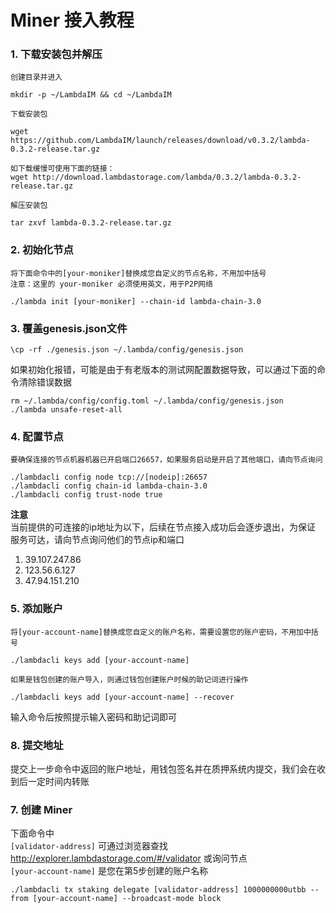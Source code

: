 # Miner 接入教程

### 1. 下载安装包并解压
`创建目录并进入`
```
mkdir -p ~/LambdaIM && cd ~/LambdaIM
```
`下载安装包`
```
wget https://github.com/LambdaIM/launch/releases/download/v0.3.2/lambda-0.3.2-release.tar.gz

如下载缓慢可使用下面的链接：
wget http://download.lambdastorage.com/lambda/0.3.2/lambda-0.3.2-release.tar.gz
```

`解压安装包`
```
tar zxvf lambda-0.3.2-release.tar.gz
```

### 2. 初始化节点  
`将下面命令中的[your-moniker]替换成您自定义的节点名称，不用加中括号`  
`注意：这里的 your-moniker 必须使用英文，用于P2P网络`
```
./lambda init [your-moniker] --chain-id lambda-chain-3.0
```

### 3. 覆盖genesis.json文件
```
\cp -rf ./genesis.json ~/.lambda/config/genesis.json
```
如果初始化报错，可能是由于有老版本的测试网配置数据导致，可以通过下面的命令清除错误数据
```
rm ~/.lambda/config/config.toml ~/.lambda/config/genesis.json
./lambda unsafe-reset-all
```

### 4. 配置节点
`要确保连接的节点机器机器已开启端口26657，如果服务启动是开启了其他端口，请向节点询问`
```
./lambdacli config node tcp://[nodeip]:26657
./lambdacli config chain-id lambda-chain-3.0
./lambdacli config trust-node true
```

**注意**  
当前提供的可连接的ip地址为以下，后续在节点接入成功后会逐步退出，为保证
服务可达，请向节点询问他们的节点ip和端口

1. 39.107.247.86
2. 123.56.6.127
3. 47.94.151.210

### 5. 添加账户  
`将[your-account-name]替换成您自定义的账户名称，需要设置您的账户密码，不用加中括号`
```
./lambdacli keys add [your-account-name]
```

```如果是钱包创建的账户导入，则通过钱包创建账户时候的助记词进行操作```
```
./lambdacli keys add [your-account-name] --recover
```
输入命令后按照提示输入密码和助记词即可


### 8. 提交地址
提交上一步命令中返回的账户地址，用钱包签名并在质押系统内提交，我们会在收到后一定时间内转账

### 7. 创建 Miner
下面命令中   
`[validator-address]` 可通过浏览器查找 http://explorer.lambdastorage.com/#/validator 或询问节点  
`[your-account-name]` 是您在第5步创建的账户名称
```
./lambdacli tx staking delegate [validator-address] 1000000000utbb --from [your-account-name] --broadcast-mode block
```

